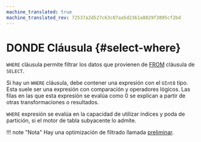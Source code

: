 ```yaml
---
machine_translated: true
machine_translated_rev: 72537a2d527c63c07aa5d2361a8829f3895cf2bd
---
```


# DONDE Cláusula {#select-where}

`WHERE` cláusula permite filtrar los datos que provienen de [FROM](from.md) cláusula de `SELECT`.

Si hay un `WHERE` cláusula, debe contener una expresión con el `UInt8` tipo. Esta suele ser una expresión con comparación y operadores lógicos. Las filas en las que esta expresión se evalúa como 0 se explican a partir de otras transformaciones o resultados.

`WHERE` expresión se evalúa en la capacidad de utilizar índices y poda de partición, si el motor de tabla subyacente lo admite.

!!! note "Nota"
    Hay una optimización de filtrado llamada [preliminar](prewhere.md).
